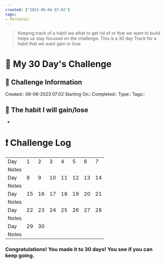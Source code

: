 ```yaml
---
created: ["2023-06-06 07:02"]
tags:
- Personal/
---
```



>Keeping track of a habit we what to get rid of or that we want to build helps us stay focused on the challenge. 
>This is a 30 day Track for a habit that we want gain or lose 


# 📅 My 30 Day's Challenge
## 📃 Challenge Information 
Created::  06-06-2023 07:02
Starting On:: 
Completed:: 
Type:: 
Tags:: 

## 🎯 The habit I will gain/lose
- 

# ❗ Challenge Log


|       |     |     |     |     |     |     |     |
| ----- | --- | --- | --- | --- | --- | --- | --- |
| Day   | 1   | 2   | 3   | 4   | 5   | 6   | 7   |
| Notes |     |     |     |     |     |     |     |
| Day   | 8   | 9   | 10  | 11  | 12  | 13  | 14  |
| Notes |     |     |     |     |     |     |     |
| Day   | 15  | 16  | 17  | 18  | 19  | 20  | 21  |
| Notes |     |     |     |     |     |     |     |
| Day   | 22  | 23  | 24  | 25  | 26  | 27  | 28  |
| Notes |     |     |     |     |     |     |     |
| Day   | 29  | 30  |     |     |     |     |     |
| Notes |     |     |     |     |     |     |     |

### Congratulations! You made it to 30 days! You see if you can keep going.